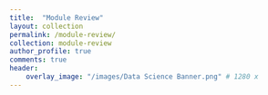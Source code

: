 ```yaml
---
title:  "Module Review"
layout: collection
permalink: /module-review/
collection: module-review
author_profile: true
comments: true
header: 
    overlay_image: "/images/Data Science Banner.png" # 1280 x
---
```

